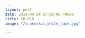 ```yaml
---
layout: post
date: 2019-04-24 07:00:00 +0000
title: SH-018
image: "/snakeskin_white_back.jpg"

---
```

